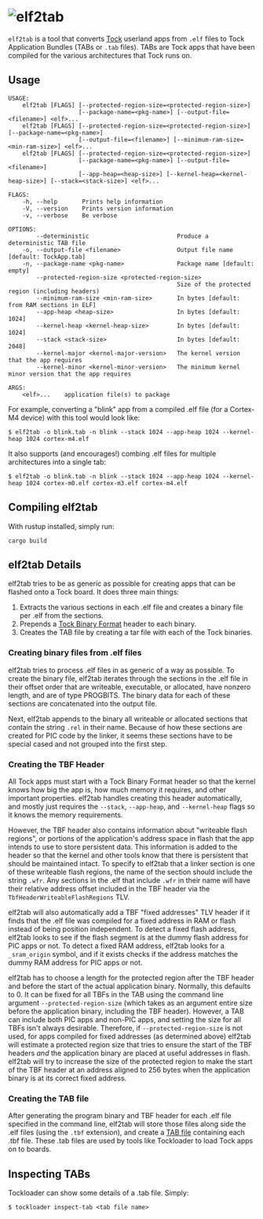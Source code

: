 # ![elf2tab](http://www.tockos.org/assets/img/elf2tab.svg "elf2tab Logo")

`elf2tab` is a tool that converts [Tock](https://github.com/tock/tock) userland
apps from `.elf` files to Tock Application Bundles (TABs or `.tab` files). TABs
are Tock apps that have been compiled for the various architectures that Tock
runs on.


Usage
-----

```
USAGE:
    elf2tab [FLAGS] [--protected-region-size=<protected-region-size>]
                    [--package-name=<pkg-name>] [--output-file=<filename>] <elf>...
    elf2tab [FLAGS] [--protected-region-size=<protected-region-size>] [--package-name=<pkg-name>]
                    [--output-file=<filename>] [--minimum-ram-size=<min-ram-size>] <elf>...
    elf2tab [FLAGS] [--protected-region-size=<protected-region-size>]
                    [--package-name=<pkg-name>] [--output-file=<filename>]
                    [--app-heap=<heap-size>] [--kernel-heap=<kernel-heap-size>] [--stack=<stack-size>] <elf>...

FLAGS:
    -h, --help       Prints help information
    -V, --version    Prints version information
    -v, --verbose    Be verbose

OPTIONS:
        --deterministic                         Produce a deterministic TAB file
    -o, --output-file <filename>                Output file name [default: TockApp.tab]
    -n, --package-name <pkg-name>               Package name [default: empty]
        --protected-region-size <protected-region-size>
                                                Size of the protected region (including headers)
        --minimum-ram-size <min-ram-size>       In bytes [default: from RAM sections in ELF]
        --app-heap <heap-size>                  In bytes [default: 1024]
        --kernel-heap <kernel-heap-size>        In bytes [default: 1024]
        --stack <stack-size>                    In bytes [default: 2048]
        --kernel-major <kernel-major-version>   The kernel version that the app requires
        --kernel-minor <kernel-minor-version>   The minimum kernel minor version that the app requires

ARGS:
    <elf>...    application file(s) to package
```

For example, converting a "blink" app from a compiled .elf file (for a Cortex-M4
device) with this tool would look like:

    $ elf2tab -o blink.tab -n blink --stack 1024 --app-heap 1024 --kernel-heap 1024 cortex-m4.elf

It also supports (and encourages!) combing .elf files for multiple architectures
into a single tab:

    $ elf2tab -o blink.tab -n blink --stack 1024 --app-heap 1024 --kernel-heap 1024 cortex-m0.elf cortex-m3.elf cortex-m4.elf


Compiling elf2tab
-----------------

With rustup installed, simply run:

    cargo build


elf2tab Details
---------------

elf2tab tries to be as generic as possible for creating apps that can be
flashed onto a Tock board. It does three main things:

1. Extracts the various sections in each .elf file and creates a binary file
   per .elf from the sections.
2. Prepends a
   [Tock Binary Format](https://github.com/tock/tock/blob/master/doc/Compilation.md#tock-binary-format)
   header to each binary.
3. Creates the TAB file by creating a tar file with each of the Tock binaries.


### Creating binary files from .elf files

elf2tab tries to process .elf files in as generic of a way as possible. To
create the binary file, elf2tab iterates through the sections in the .elf file
in their offset order that are writeable, executable, or allocated, have nonzero
length, and are of type PROGBITS. The binary data for each of these sections
are concatenated into the output file.

Next, elf2tab appends to the binary all writeable or allocated sections that
contain the string `.rel` in their name. Because of how these sections are
created for PIC code by the linker, it seems these sections have to be special
cased and not grouped into the first step.

### Creating the TBF Header

All Tock apps must start with a Tock Binary Format header so that the kernel
knows how big the app is, how much memory it requires, and other important
properties. elf2tab handles creating this header automatically, and mostly
just requires the `--stack`, `--app-heap`, and `--kernel-heap` flags so it
knows the memory requirements.

However, the TBF header also contains information about "writeable flash
regions", or portions of the application's address space in flash that the app
intends to use to store persistent data. This information is added to the header
so that the kernel and other tools know that there is persistent that should be
maintained intact. To specify to elf2tab that a linker section is one of these
writeable flash regions, the name of the section should include the string
`.wfr`. Any sections in the .elf that include `.wfr` in their name will have
their relative address offset included in the TBF header via the
`TbfHeaderWriteableFlashRegions` TLV.

elf2tab will also automatically add a TBF "fixed addresses" TLV header if it
finds that the .elf file was compiled for a fixed address in RAM or flash
instead of being position independent. To detect a fixed flash address, elf2tab
looks to see if the flash segment is at the dummy flash address for PIC apps or
not. To detect a fixed RAM address, elf2tab looks for a `_sram_origin` symbol,
and if it exists checks if the address matches the dummy RAM address for PIC
apps or not.

elf2tab has to choose a length for the protected region after the TBF header and
before the start of the actual application binary. Normally, this defaults to 0.
It can be fixed for all TBFs in the TAB using the command line argument
`--protected-region-size` (which takes as an argument entire size before the
application binary, including the TBF header). However, a TAB can include both
PIC apps and non-PIC apps, and setting the size for all TBFs isn't always
desirable. Therefore, if `--protected-region-size` is not used, for apps
compiled for fixed addresses (as determined above) elf2tab will estimate a
protected region size that tries to ensure the start of the TBF headers _and_
the application binary are placed at useful addresses in flash. elf2tab will try
to increase the size of the protected region to make the start of the TBF header
at an address aligned to 256 bytes when the application binary is at its correct
fixed address.

### Creating the TAB file

After generating the program binary and TBF header for each .elf file specified
in the command line, elf2tab will store those files along side the .elf files
(using the `.tbf` extension), and create a [TAB
file](https://github.com/tock/tock/blob/master/doc/Compilation.md#tock-application-bundle)
containing each .tbf file. These .tab files are used by tools like Tockloader to
load Tock apps on to boards.


Inspecting TABs
---------------

Tockloader can show some details of a .tab file. Simply:

    $ tockloader inspect-tab <tab file name>
